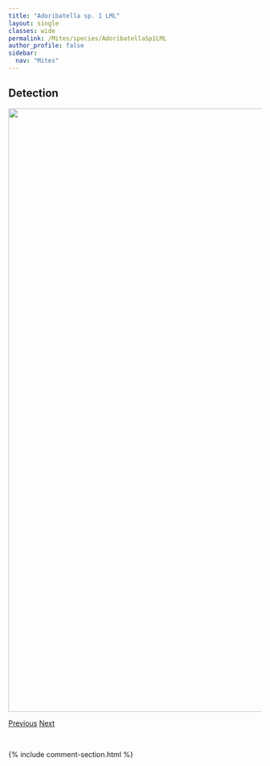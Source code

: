 ```yaml
---
title: "Adoribatella sp. 1 LML"
layout: single
classes: wide
permalink: /Mites/species/AdoribatellaSp1LML
author_profile: false
sidebar:
  nav: "Mites"
---
```


<h2>Detection</h2>

<a href="https://drive.google.com/uc?export=view&id=1sQI1KMToVLhiM-Ml7_yOmvI2LK9RC7Jn">
<img src="https://drive.google.com/uc?export=view&id=1sQI1KMToVLhiM-Ml7_yOmvI2LK9RC7Jn" height = "1200" width = "800">
</a>


<a href="/DevelopmentWebsite/Mites/species/AdoribatellaPunctata" class="pagination--pager" title="Adoribatella punctata">Previous</a> <a href="/DevelopmentWebsite/Mites/species/AeroppiaSp1DEW" class="pagination--pager" title="Aeroppia sp. 1 DEW">Next</a>

<p>&nbsp;</p>

{% include comment-section.html %}
